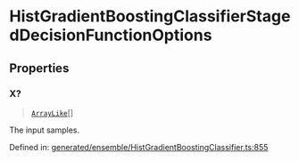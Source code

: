 # HistGradientBoostingClassifierStagedDecisionFunctionOptions

## Properties

### X?

> [`ArrayLike`](../types/ArrayLike.md)[]

The input samples.

Defined in:  [generated/ensemble/HistGradientBoostingClassifier.ts:855](https://github.com/transitive-bullshit/scikit-learn-ts/blob/b59c1ff/packages/sklearn/src/generated/ensemble/HistGradientBoostingClassifier.ts#L855)
